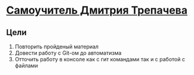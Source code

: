 # [Самоучитель Дмитрия Трепачева](https://code.mu/ru/javascript/book/prime)

## Цели 
1. Повторить пройденый материал
2. Довести работу с Git-ом до автоматизма
3. Отточить работу в консоле как с гит командами так и с работой с файлами